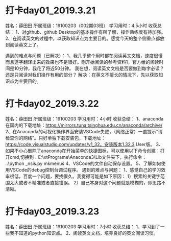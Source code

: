
# 打卡day01_2019.3.21
姓名：薛田田
所属班级：19100203（002期03班）
学习用时：4.5小时
收获总结：
	1、对github、github Desktop的基本操作有所了解，操作熟练度有待加强。
	2、在阅读英文的过程中，以获取知识点为主要目的。感觉今天的整个侧重点都放到阅读英文上了。

遇到的难点与问题（已解决）：
	1、我几乎整个用时都在阅读英文文档，速度很慢而且逐字翻译出来的效果也不是很好。刚开始阅读的参考资料1，官方给的阅读时间是10分钟，我花了将近50分钟。
	我在想，阅读英文文档是否要做到每字必读？还是只阅读对我们操作有用的部分？
			解决：在英文不擅长的情况下，先以获取知识点为主要目的。

# 打卡day02_2019.3.22
姓名：薛田田
所属班级：19100203
学习用时：4小时
收获总结：
	1、anaconda在国内的下载地址：https://mirrors.tuna.tsinghua.edu.cn/anaconda/archive/
	2、在Anaconda的可视化操作界面安装VSCode失败，（网络正常）一直提示“请检查你的网络”。只好单独下载安装包，下载地址：https://code.visualstudio.com/updates/v1_32。安装版本1.32.3 User版。
	3、如果不小心删除了anaconda在开始菜单的快捷图标，可以使用以下命令创建：打开cmd,切换到：E:\xtPrograme\Anaconda3\Lib文件夹下，执行命令： ..\python _nsis.py mkmenus 
	4、VSCode的文件自动保存设置。
	5、了解如何使用VSCode的debug控制台调试程序。
遇到的难点与问题：
	1、感觉自己的学习效率很低，百度一个问题，要找很久。我觉得可能是如下原因：
		1）搜索的关键字范围太大或者不精准或者直接错误。
		2）自己本身对这个问题就是模糊的，即思路不清晰。


# 打卡day03_2019.3.23
姓名：薛田田
所属班级：19100203
学习用时：7小时
收获总结：
	1、学习到了一些我不知道的python知识点。
	2、阅读英文文档，培养良好的英文阅读习惯。